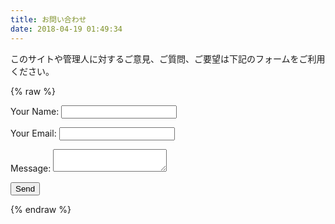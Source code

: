 ```yaml
---
title: お問い合わせ
date: 2018-04-19 01:49:34
---
```


このサイトや管理人に対するご意見、ご質問、ご要望は下記のフォームをご利用ください。

{% raw %}
<form name="contact" method="POST" netlify>
  <p>
    <label>Your Name: <input type="text" name="name"></label>   
  </p>
  <p>
    <label>Your Email: <input type="email" name="email"></label>
  </p>
  <p>
    <label>Message: <textarea name="message"></textarea></label>
  </p>
  <p>
    <button type="submit">Send</button>
  </p>
</form>
{% endraw %}
